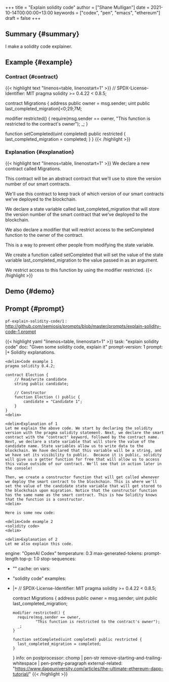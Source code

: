 +++
title = "Explain solidity code"
author = ["Shane Mulligan"]
date = 2021-10-14T00:00:00+13:00
keywords = ["codex", "pen", "emacs", "ethereum"]
draft = false
+++

## Summary {#summary}

I make a solidity code explainer.


## Example {#example}


### Contract {#contract}

{{< highlight text "linenos=table, linenostart=1" >}}
// SPDX-License-Identifier: MIT
pragma solidity >= 0.4.22 < 0.8.5;

contract Migrations {
  address public owner = msg.sender;
  uint public last_completed_migration[<0;29;7M;

  modifier restricted() {
    require(msg.sender == owner,
            "This function is restricted to the contract's owner");
    _;
  }

  function setCompleted(uint completed) public restricted {
    last_completed_migration = completed;
  }
}
{{< /highlight >}}


### Explanation {#explanation}

{{< highlight text "linenos=table, linenostart=1" >}}
We declare a new contract called Migrations.

This contract will be an abstract contract
that we'll use to store the version number of
our smart contracts.

We'll use this contract to keep track of which
version of our smart contracts we've deployed
to the blockchain.

We declare a state variable called
last_completed_migration that will store the
version number of the smart contract that
we've deployed to the blockchain.

We also declare a modifier that will restrict
access to the setCompleted function to the
owner of the contract.

This is a way to prevent other people from
modifying the state variable.

We create a function called setCompleted that
will set the value of the state variable
last_completed_migration to the value passed
in as an argument.

We restrict access to this function by using
the modifier restricted.
{{< /highlight >}}


## Demo {#demo}

<!-- Play on asciinema.com -->
<!-- <a title="asciinema recording" href="https://asciinema.org/a/XwY4kQDEngYsiyhhl4Disohs4" target="_blank"><img alt="asciinema recording" src="https://asciinema.org/a/XwY4kQDEngYsiyhhl4Disohs4.svg" /></a> -->
<!-- Play on the blog -->
<script src="https://asciinema.org/a/XwY4kQDEngYsiyhhl4Disohs4.js" id="asciicast-XwY4kQDEngYsiyhhl4Disohs4" async></script>


## Prompt {#prompt}

`pf-explain-solidity-code/1`
: <http://github.com/semiosis/prompts/blob/master/prompts/explain-solidity-code-1.prompt>

<!--listend-->

{{< highlight yaml "linenos=table, linenostart=1" >}}
task: "explain solidity code"
doc: "Given some solidity code, explain it"
prompt-version: 1
prompt: |+
    Solidity explanations.

    <delim>Code example 1
    pragma solidity 0.4.2;

    contract Election {
        // Read/write candidate
        string public candidate;

        // Constructor
        function Election () public {
            candidate = "Candidate 1";
        }
    }
    <delim>

    <delim>Explanation of 1
    Let me explain the above code. We start by declaring the solidity version with the pragma solidity statement. Next, we declare the smart contract with the "contract" keyword, followed by the contract name. Next, we declare a state variable that will store the value of the candidate name. State variables allow us to write data to the blockchain. We have declared that this variable will be a string, and we have set its visibility to public.  Because it is public, solidity will give us a getter function for free that will allow us to access this value outside of our contract. We'll see that in action later in the console!

    Then, we create a constructor function that will get called whenever we deploy the smart contract to the blockchain. This is where we'll set the value of the candidate state variable that will get stored to the blockchain upon migration. Notice that the constructor function has the same name as the smart contract. This is how Solidity knows that the function is a constructor.
    <delim>

    Here is some new code:

    <delim>Code example 2
    <solidity code>
    <delim>

    <delim>Explanation of 2
    Let me also explain this code.
engine: "OpenAI Codex"
temperature: 0.3
max-generated-tokens: prompt-length
top-p: 1.0
stop-sequences:
- "<delim>"
cache: on
vars:
- "solidity code"
examples:
- |+
    // SPDX-License-Identifier: MIT
    pragma solidity >= 0.4.22 < 0.8.5;

    contract Migrations {
      address public owner = msg.sender;
      uint public last_completed_migration;

      modifier restricted() {
        require(msg.sender == owner,
                "This function is restricted to the contract's owner");
        _;
      }

      function setCompleted(uint completed) public restricted {
        last_completed_migration = completed;
      }
    }
info: on
postprocessor: chomp | pen-str remove-starting-and-trailing-whitespace | pen-pretty-paragraph
external-related: "https://www.dappuniversity.com/articles/the-ultimate-ethereum-dapp-tutorial/"
{{< /highlight >}}